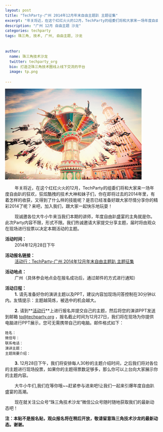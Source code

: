 ```yaml
---
layout: post
title: "TechParty-广州 2014年12月年末自由主题趴 主题征集"
excerpt: "年关将近，在这个红红火火的12月，TechParty的组委们将和大家来一场年度自由趴的狂欢，狂炫酷拽的技术大神和妹子们，在即将过去的2014年里，你有着怎样的收获，又得到了什么样的技能呢？你是否已经准备好跟大家尽情分享你的精彩2014了呢？来吧，加入我们，让我们一起快乐玩耍！"
description: "广州 12月 自由主题 沙龙"
categories: techparty
tags: 珠三角, 技术, 广州, 自由主题, 沙龙


author:
  name: 珠三角技术沙龙
  twitter: techparty_org
  bio: 打造泛珠三角技术圈线上线下交流的平台
  image: tp.png

---
```

![TechParty-广州 2014年12月年末自由主题趴 主题征集](/images/tp201412.jpg)

&nbsp;&nbsp;&nbsp;&nbsp;&nbsp;&nbsp;&nbsp;&nbsp;年关将近，在这个红红火火的12月，TechParty的组委们将和大家来一场年度自由趴的狂欢，狂炫酷拽的技术大神和妹子们，你在即将过去的2014年里，有着怎样的收获，又得到了什么样的技能呢？是否已经准备好跟大家尽情分享你的精彩2014了呢？来吧，加入我们，跟大家一起快乐地玩耍！

&nbsp;&nbsp;&nbsp;&nbsp;&nbsp;&nbsp;&nbsp;&nbsp;现诚邀各位大牛小牛来当我们本期的讲师，年度自由趴盛宴的主角就是你。此次Party内容不限，形式不限。我们热诚邀请大家提交分享主题，届时将由观众在现场进行投票以决定本期活动的主题。

**活动时间：**  
&nbsp;&nbsp;&nbsp;&nbsp;&nbsp;&nbsp;&nbsp;&nbsp;2014年12月28日下午

**活动报名链接：**  
&nbsp;&nbsp;&nbsp;&nbsp;&nbsp;&nbsp;&nbsp;&nbsp;[活动行：TechParty-广州 2014年12月年末自由主题趴 主题征集](http://t.cn/Rz114il)

**活动地点：**  
&nbsp;&nbsp;&nbsp;&nbsp;&nbsp;&nbsp;&nbsp;&nbsp;广州（具体参会地点会在报名成功后，通过邮件的方式进行通知）

**活动日程：**  
&nbsp;&nbsp;&nbsp;&nbsp;&nbsp;&nbsp;&nbsp;&nbsp;**1.** 请先准备好你的演讲主题以及PPT，建议内容加现场问答控制在30分钟以内。友情提示：主题越简炼，被选中的机会越大。

&nbsp;&nbsp;&nbsp;&nbsp;&nbsp;&nbsp;&nbsp;&nbsp;**2.** 请到**[活动行](http://t.cn/Rz114il)**上进行报名并提交自己的主题，然后将您的演讲PPT发送到邮箱 tp@techparty.org ，报名截止时间为12月27日，我们将在现场为你提供电脑进行PPT展示，您可无需携带自己的电脑。邮件格式如下：

    姓名：
    微信号：
    联系电话：
    演讲主题：
    主题简要介绍：

&nbsp;&nbsp;&nbsp;&nbsp;&nbsp;&nbsp;&nbsp;&nbsp;**3.** 12月28日下午，我们将安排每人30秒的主题介绍时间，之后我们将对各位的主题进行现场投票，如果你的主题得票数足够多，那么你可以上台向大家展示你的主题内容。  

&nbsp;&nbsp;&nbsp;&nbsp;&nbsp;&nbsp;&nbsp;&nbsp;大牛小牛们,我们在等你哦~~赶紧参与进来吧!让我们一起来引爆年度自由趴盛宴的高潮。

&nbsp;&nbsp;&nbsp;&nbsp;&nbsp;&nbsp;&nbsp;&nbsp;现在就关注公众号“珠三角技术沙龙”微信公众号随时随地获取我们的最新动态吧！

**注：本贴不是报名贴，观众报名将在稍后开放，敬请留意珠三角技术沙龙的最新动态。谢谢。**
